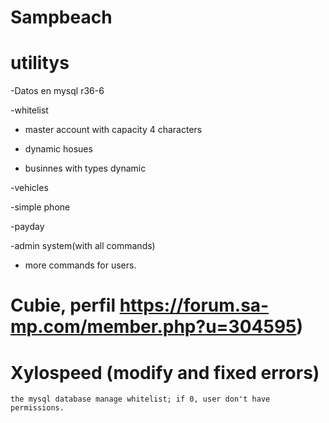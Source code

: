 # Sampbeach
# utilitys
  -Datos en mysql r36-6
  
  -whitelist
  
  - master account with capacity 4 characters
  
  - dynamic hosues
  
  - businnes with types dynamic
  
  -vehicles
  
  -simple phone
  
  -payday
  
  -admin system(with all commands)
  
  - more commands for users.


# Cubie, perfil https://forum.sa-mp.com/member.php?u=304595)

# Xylospeed (modify and fixed errors)

```
the mysql database manage whitelist; if 0, user don't have permissions.
```
